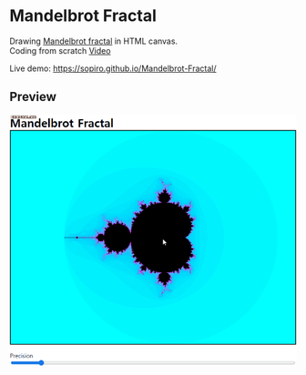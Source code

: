 # Mandelbrot Fractal

Drawing [Mandelbrot fractal](https://en.wikipedia.org/wiki/Mandelbrot_set) in HTML canvas.  
Coding from scratch [Video](https://youtu.be/wfuXefUFpuM)

Live demo: https://sopiro.github.io/Mandelbrot-Fractal/  


## Preview
![preview](.github/preview.gif)
